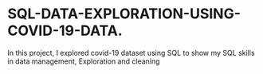 # SQL-DATA-EXPLORATION-USING-COVID-19-DATA.

In this project, I explored covid-19 dataset using SQL to show my SQL skills in data management, Exploration and cleaning

